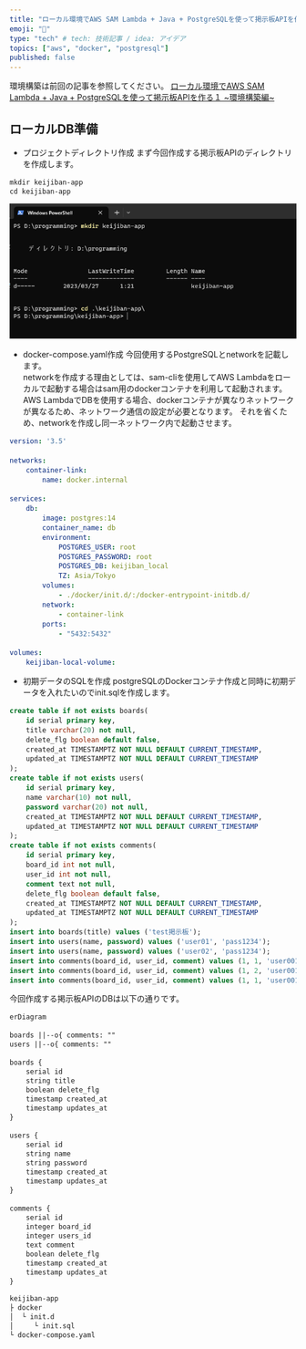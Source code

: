 ```yaml
---
title: "ローカル環境でAWS SAM Lambda + Java + PostgreSQLを使って掲示板APIを作る２ ~DB準備編~"
emoji: "🔧"
type: "tech" # tech: 技術記事 / idea: アイデア
topics: ["aws", "docker", "postgresql"]
published: false
---
```


環境構築は前回の記事を参照してください。
[ローカル環境でAWS SAM Lambda + Java + PostgreSQLを使って掲示板APIを作る１ ~環境構築編~](https://zenn.dev/ks1905/articles/aws-lambda-java-1)

## ローカルDB準備
* プロジェクトディレクトリ作成
まず今回作成する掲示板APIのディレクトリを作成します。
```sh:powershell
mkdir keijiban-app
cd keijiban-app
```
![](/images/aws-lambda-java-2/powershell1.png)

* docker-compose.yaml作成
今回使用するPostgreSQLとnetworkを記載します。<br />
networkを作成する理由としては、sam-cliを使用してAWS Lambdaをローカルで起動する場合はsam用のdockerコンテナを利用して起動されます。
AWS LambdaでDBを使用する場合、dockerコンテナが異なりネットワークが異なるため、ネットワーク通信の設定が必要となります。
それを省くため、networkを作成し同一ネットワーク内で起動させます。
```yaml:docker-compose.yaml
version: '3.5'

networks:
    container-link:
        name: docker.internal

services:
    db:
        image: postgres:14
        container_name: db
        environment:
            POSTGRES_USER: root
            POSTGRES_PASSWORD: root
            POSTGRES_DB: keijiban_local
            TZ: Asia/Tokyo
        volumes:
            - ./docker/init.d/:/docker-entrypoint-initdb.d/
        network:
            - container-link
        ports:
            - "5432:5432"

volumes:
    keijiban-local-volume:
```
* 初期データのSQLを作成
postgreSQLのDockerコンテナ作成と同時に初期データを入れたいのでinit.sqlを作成します。
```sql:init.sql
create table if not exists boards(
    id serial primary key,
    title varchar(20) not null,
    delete_flg boolean default false,
    created_at TIMESTAMPTZ NOT NULL DEFAULT CURRENT_TIMESTAMP, 
    updated_at TIMESTAMPTZ NOT NULL DEFAULT CURRENT_TIMESTAMP 
);
create table if not exists users(
    id serial primary key,
    name varchar(10) not null,
    password varchar(20) not null,
    created_at TIMESTAMPTZ NOT NULL DEFAULT CURRENT_TIMESTAMP,
    updated_at TIMESTAMPTZ NOT NULL DEFAULT CURRENT_TIMESTAMP 
);
create table if not exists comments(
    id serial primary key,
    board_id int not null,
    user_id int not null,
    comment text not null,
    delete_flg boolean default false,
    created_at TIMESTAMPTZ NOT NULL DEFAULT CURRENT_TIMESTAMP,
    updated_at TIMESTAMPTZ NOT NULL DEFAULT CURRENT_TIMESTAMP 
);
insert into boards(title) values ('test掲示板');
insert into users(name, password) values ('user01', 'pass1234');
insert into users(name, password) values ('user02', 'pass1234');
insert into comments(board_id, user_id, comment) values (1, 1, 'user001 comment1');
insert into comments(board_id, user_id, comment) values (1, 2, 'user001 comment1');
insert into comments(board_id, user_id, comment) values (1, 1, 'user001 comment2');
```
今回作成する掲示板APIのDBは以下の通りです。
```mermaid 
erDiagram

boards ||--o{ comments: ""
users ||--o{ comments: ""

boards {
    serial id
    string title
    boolean delete_flg
    timestamp created_at
    timestamp updates_at
}

users {
    serial id
    string name
    string password
    timestamp created_at
    timestamp updates_at
}

comments {
    serial id
    integer board_id
    integer users_id
    text comment
    boolean delete_flg
    timestamp created_at
    timestamp updates_at
}
```

```
keijiban-app
├ docker
│  └ init.d
│     └ init.sql
└ docker-compose.yaml
```